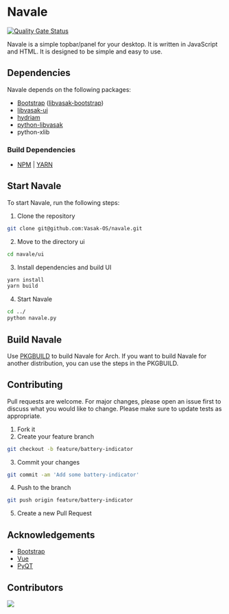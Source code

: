 # Navale

[![Quality Gate Status](https://sonarcloud.io/api/project_badges/measure?project=Vasak-OS_navale&metric=alert_status)](https://sonarcloud.io/summary/new_code?id=Vasak-OS_navale)

Navale is a simple topbar/panel for your desktop. It is written in JavaScript and HTML. It is designed to be simple and easy to use. 

## Dependencies

Navale depends on the following packages:

* [Bootstrap](https://getbootstrap.com/) ([libvasak-bootstrap](https://github.com/Vasak-OS/PKGBUILDS/blob/main/libvasak-bootstrap/PKGBUILD))
* [libvasak-ui](https://github.com/Vasak-OS/PKGBUILDS/blob/main/libvasak-ui/PKGBUILD)
* [hydriam](https://github.com/Vasak-OS/PKGBUILDS/blob/main/hydriam/PKGBUILD)
* [python-libvasak](https://github.com/Vasak-OS/PKGBUILDS/blob/main/python-libvasak/PKGBUILD)
* python-xlib

### Build Dependencies

* [NPM](https://www.npmjs.com/) | [YARN](https://yarnpkg.com/) 

## Start Navale

To start Navale, run the following steps:

1. Clone the repository

```bash
git clone git@github.com:Vasak-OS/navale.git
```

2. Move to the directory ui

```bash
cd navale/ui
```

3. Install dependencies and build UI

```bash
yarn install
yarn build
```

4. Start Navale

```bash
cd ../
python navale.py
```

## Build Navale

Use [PKGBUILD](https://github.com/Vasak-OS/PKGBUILDS/blob/main/navale/PKGBUILD) to build Navale for Arch. If you want to build Navale for another distribution, you can use the steps in the PKGBUILD.


## Contributing

Pull requests are welcome. For major changes, please open an issue first to discuss what you would like to change. Please make sure to update tests as appropriate.

1. Fork it
2. Create your feature branch

```bash
git checkout -b feature/battery-indicator
```

3. Commit your changes 

```bash
git commit -am 'Add some battery-indicator'
```

4. Push to the branch

```bash
git push origin feature/battery-indicator
```

5. Create a new Pull Request

## Acknowledgements

- [Bootstrap](https://getbootstrap.com/)
- [Vue](https://vuejs.org/)
- [PyQT](https://pypi.org/project/PyQt6/)

## Contributors

<a href="https://github.com/vasak-os/navale/graphs/contributors">
  <img src="https://contrib.rocks/image?repo=vasak-os/navale" />
</a>